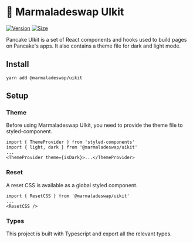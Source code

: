 # 🥞 Marmaladeswap UIkit

[![Version](https://img.shields.io/npm/v/@pancakeswap-libs/uikit)](https://www.npmjs.com/package/@pancakeswap-libs/uikit) [![Size](https://img.shields.io/bundlephobia/min/@pancakeswap-libs/uikit)](https://www.npmjs.com/package/@pancakeswap-libs/uikit)

Pancake UIkit is a set of React components and hooks used to build pages on Pancake's apps. It also contains a theme file for dark and light mode.

## Install

`yarn add @marmaladeswap/uikit`

## Setup

### Theme

Before using Marmaladeswap UIkit, you need to provide the theme file to styled-component.

```
import { ThemeProvider } from 'styled-components'
import { light, dark } from '@marmaladeswap/uikit'
...
<ThemeProvider theme={isDark}>...</ThemeProvider>
```

### Reset

A reset CSS is available as a global styled component.

```
import { ResetCSS } from '@marmaladeswap/uikit'
...
<ResetCSS />
```

### Types

This project is built with Typescript and export all the relevant types.
